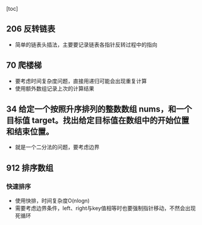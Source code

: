 [toc]
## 206 反转链表
- 简单的链表头插法，主要要记录链表各指针反转过程中的指向

## 70 爬楼梯
- 要考虑时间复杂度问题，直接用递归可能会出现重复计算
- 使用额外数组记录上次的计算结果

## 34 给定一个按照升序排列的整数数组 nums，和一个目标值 target。找出给定目标值在数组中的开始位置和结束位置。
- 就是一个二分法的问题，要考虑边界

## 912 排序数组
### 快速排序
- 使用快排，时间复杂度O(nlogn)
- 需要考虑边界条件，left、right与key值相等时也要强制指针移动，不然会出现死循环
